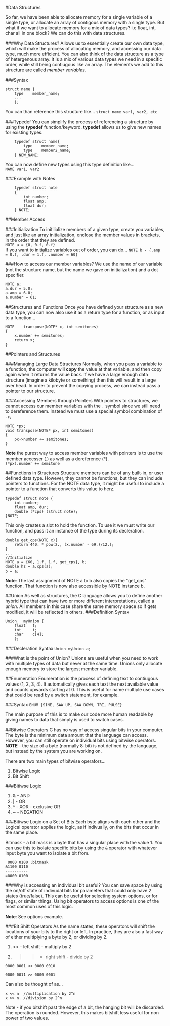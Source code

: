 #Data Structures

So far, we have been able to allocate memory for a single variable of a single type, or allocate an array of contigous memory with a single type. But what if we want to allocate memory for a mix of data types? i.e float, int, char all in one block? We can do this with data structures.

###Why Data Structures?
Allows us to essentially create our own data type, which will make the process of allocating memory, and accessing our data type, much more efficient. You can also think of the data structure as a type of hetergenous array. It is a mix of various data types we need in a specific order, while still being contiugous like an array. The elements we add to this structure are called *member variables*.


###Syntax

```
struct name {
	type	member_name;
	...
	};

```

You can than reference this structure like...
`struct name var1, var2, etc`


###Typedef
You can simplify the process of referencing a structure by using the **typedef** function/keyword. **typedef** allows us to give new names for existing types.

```
	typedef struct name{
		type	member_name;
		type 	member2_name;
	} NEW_NAME;
```
You can now define new types using this type definition like...<br>
`NAME var1, var2`

###Example with Notes
```
	typedef struct note
	{
		int number;
		float amp;
		float dur;
	} NOTE;
```

##Member Access

###Initialization
To initilialize members of a given type, create you variables, and just like an array initialization, enclose the member values in brackets, in the order that they are defined.<br>
`NOTE a = {0, 0.f, 0.f}`<br>
If you want to initialize variables out of order, you can do...
`NOTE b - {.amp = 0.f, .dur = 1.f, .number = 60}`

###How to access our member variables?
We use the name of our variable (not the structure name, but the name we gave on initialization) and a dot specifier.<br>

```
NOTE a;
a.dur = 5.0;
a.amp = 6.0;
a.number = 61;
```

##Structures and Functions
Once you have defined your structure as a new data type, you can now also use it as a return type for a function, or as input to a function...<br>

```
NOTE	transpose(NOTE* x, int semitones)
{
	x.number += semitones;
	return x;
}

```

##Pointers and Structures

###Managing Large Data Structures
Normally, when you pass a variable to a function, the computer will **copy** the value at that variable, and then copy again when it returns the value back. If we have a large enough data structure (imagine a kilobyte or something) then this will result in a large over head. In order to prevent the copying process, we can instead pass a pointer to our structure.

###Accessing Members through Pointers
With pointers to structures, we cannot access our member variables with the `.` symbol since we still need to dereference them. Instead we must use a special symbol combination of `->`.<br>

```
NOTE *px;
void transpose(NOTE* px, int semitones)
{
	px->number += semitones;
}
```
**Note** the purest way to access member variables with pointers is to use the member accesser (.) as well as a dereference (*).<br>
`(*px).number += semitone`

##Functions in Structures
Structure members can be of any built-in, or user defined data type. However, they cannot be functions, but they can include pointers to functions. For the NOTE data type, it might be useful to include a pointer to a function that converts this value to herz.

```
typedef struct note {
	int number;
	float amp, dur;
	double (*cps) (struct note);
}NOTE;
```
This only creates a slot to hold the function. To use it we must write our function, and pass it an instance of the type during its decleration.

```
double get_cps(NOTE x){
	return 440. * pow(2., (x.number - 69.)/12.);
}
...
//Initialize
NOTE a = {60, 1.f, 1.f, get_cps}, b;
double hz = a.cps(a);
b = a;
```
**Note**: The last assignment of NOTE a to b also copies the "get_cps" function. That function is now also accessible by NOTE instance b.

##Union
As well as structures, the C language allows you to define another hybrid type that can have two or more different interpretations, called a *union*. All members in this case share the same memory space so if gets modified, it will be reflected in others.
###Definition Syntax

```
Union	myUnion {
	float 	f;
	int 	i;
	char	c[4];
	};
```
###Decleration Syntax
`Union myUnion a;`


###What is the point of Union?
Unions are useful when you need to work with multiple types of data but never at the same time. Unions only allocate enough memory to store the largest member variable.


##Enumeration
Enumeration is the process of defining text to contiugous values (1, 2, 3, 4). It automatically gives each text the next available value and counts upwards starting at 0. This is useful for name multiple use cases that could be read by a switch statement, for example.

###Syntax
`ENUM {SINE, SAW_UP, SAW_DOWN, TRI, PULSE}`

The main purpose of this is to make our code more human readable by giving names to data that simply is used to switch cases.

##Bitwise Operators
C has no way of access singular bits in your computer. The byte is the minimum data amount that the language can access. However, you can still operate on individual bits using bitwise operators.<br>
**NOTE** - the size of a byte (normally 8-bit) is not defined by the language, but instead by the system you are working on. <br>

There are two main types of bitwise operators...

1. Bitwise Logic
2. Bit Shift

###Bitiwse Logic
1. & - AND
2. | - OR
3. ^ - XOR - exclusive OR
4. ~ - NEGATION 


###Bitiwse Logic on a Set of Bits
Each byte aligns with each other and the Logical operator applies the logic, as if indivually, on the bits that occur in the same place.

Bitmask - a bit mask is a byte that has a singular place with the value 1. You can use this to isolate specific bits by using the `&` operator with whatever input byte you want to isolate a bit from.

```
 0000 0100 ;bitmask
&1100 0110
----------
=0000 0100
```

###Why is accessing an individual bit useful?
You can save space by using the on/off state of indivudal bits for parameters that could only have 2 states (true/false). This can be useful for selecting system options, or for flags, or similar things. Using bit operators to access options is one of the most common uses of this logic.

**Note**: See options example.

###Bit Shift Operators
As the name states, these operators will shift the locations of your bits to the right or left. In practice, they are also a fast way of either multiplying a byte by 2, or dividing by 2.

1. << - left shift - multiply by 2
2. >> - right shift - divide by 2

```
0000 0001 << 0000 0010

0000 0011 >> 0000 0001

```
Can also be thought of as...

```
x << n  //multiplication by 2^n
x >> n. //division by 2^n

```
Note - if you bitshift past the edge of a bit, the hanging bit will be discarded. The operation is rounded. However, this makes bitshift less useful for non power of two values.



	